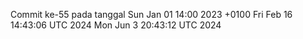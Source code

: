 Commit ke-55 pada tanggal Sun Jan 01 14:00 2023 +0100
Fri Feb 16 14:43:06 UTC 2024
Mon Jun  3 20:43:12 UTC 2024
